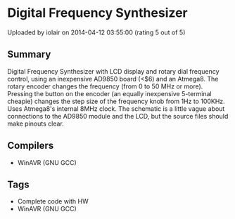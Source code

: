 # Digital Frequency Synthesizer

Uploaded by iolair on 2014-04-12 03:55:00 (rating 5 out of 5)

## Summary

Digital Frequency Synthesizer with LCD display and rotary dial frequency control, using an inexpensive AD9850 board (<$6) and an Atmega8. The rotary encoder changes the frequency (from 0 to 50 MHz or more). Pressing the button on the encoder (an equally inexpensive 5-terminal cheapie) changes the step size of the frequency knob from 1Hz to 100KHz. Uses Atmega8's internal 8MHz clock. The schematic is a little vague about connections to the AD9850 module and the LCD, but the source files should make pinouts clear.

## Compilers

- WinAVR (GNU GCC)

## Tags

- Complete code with HW
- WinAVR (GNU GCC)
